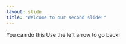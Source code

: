 ```yaml
---
layout: slide
title: "Welcome to our second slide!"
---
```

You can do this
Use the left arrow to go back!
